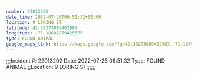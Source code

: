 ```yaml
---
number: 22013202
date_time: 2022-07-26T06:51:32+00:00
location: 9 LORING ST
latitude: 42.38273889402987
longitude: -71.18697879425575
type: FOUND ANIMAL
google_maps_link: https://maps.google.com/?q=42.38273889402987,-71.18697879425575
---
```


;;;Incident #: 22013202  Date: 2022-07-26 06:51:32   Type: FOUND ANIMAL;;;Location: 9 LORING ST;;;;;;
